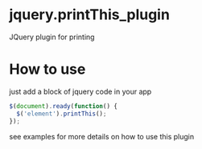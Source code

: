 # jquery.printThis_plugin
JQuery plugin for printing
# How to use
just add a block of jquery code in your app
```javascript
$(document).ready(function() {
  $('element').printThis();
});
```
see examples for more details on how to use this plugin
